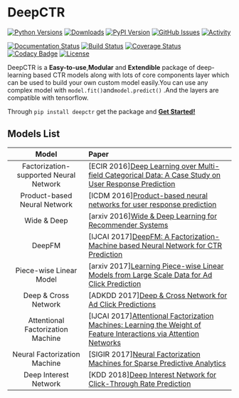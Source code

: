 # DeepCTR

[![Python Versions](https://img.shields.io/pypi/pyversions/deepctr.svg)](https://pypi.org/project/deepctr)
[![Downloads](https://pepy.tech/badge/deepctr)](https://pepy.tech/project/deepctr)
[![PyPI Version](https://img.shields.io/pypi/v/deepctr.svg)](https://pypi.org/project/deepctr)
[![GitHub Issues](https://img.shields.io/github/issues/shenweichen/deepctr.svg
)](https://github.com/shenweichen/deepctr/issues)
[![Activity](https://img.shields.io/github/last-commit/shenweichen/deepctr.svg)](https://github.com/shenweichen/DeepCTR/commits/master)


[![Documentation Status](https://readthedocs.org/projects/deepctr-doc/badge/?version=latest)](https://deepctr-doc.readthedocs.io/)
[![Build Status](https://travis-ci.org/shenweichen/DeepCTR.svg?branch=master)](https://travis-ci.org/shenweichen/DeepCTR)
[![Coverage Status](https://coveralls.io/repos/github/shenweichen/DeepCTR/badge.svg?branch=master)](https://coveralls.io/github/shenweichen/DeepCTR?branch=master)
[![Codacy Badge](https://api.codacy.com/project/badge/Grade/d4099734dc0e4bab91d332ead8c0bdd0)](https://www.codacy.com/app/wcshen1994/DeepCTR?utm_source=github.com&amp;utm_medium=referral&amp;utm_content=shenweichen/DeepCTR&amp;utm_campaign=Badge_Grade)
[![License](https://img.shields.io/github/license/shenweichen/deepctr.svg)](https://github.com/shenweichen/deepctr/blob/master/LICENSE)

DeepCTR is a **Easy-to-use**,**Modular** and **Extendible** package of deep-learning based CTR models along with lots of core components layer  which can be used to build your own custom model easily.You can use any complex model with `model.fit()`and`model.predict()` .And the layers are compatible with tensorflow.

Through  `pip install deepctr`  get the package and [**Get Started!**](https://deepctr-doc.readthedocs.io/en/latest/Quick-Start.html)


## Models List

|Model|Paper|
|:--:|:--|
|Factorization-supported Neural Network|[ECIR 2016][Deep Learning over Multi-field Categorical Data: A Case Study on User Response Prediction](https://arxiv.org/pdf/1601.02376.pdf)|
|Product-based Neural Network|[ICDM 2016][Product-based neural networks for user response prediction](https://arxiv.org/pdf/1611.00144.pdf)|
|Wide & Deep|[arxiv 2016][Wide & Deep Learning for Recommender Systems](https://arxiv.org/pdf/1606.07792.pdf)|
|DeepFM|[IJCAI 2017][DeepFM: A Factorization-Machine based Neural Network for CTR Prediction](http://www.ijcai.org/proceedings/2017/0239.pdf)|
|Piece-wise Linear Model|[arxiv 2017][Learning Piece-wise Linear Models from Large Scale Data for Ad Click Prediction](https://arxiv.org/abs/1704.05194)|
|Deep & Cross Network|[ADKDD 2017][Deep & Cross Network for Ad Click Predictions](https://arxiv.org/abs/1708.05123)|
|Attentional Factorization Machine|[IJCAI 2017][Attentional Factorization Machines: Learning the Weight of Feature Interactions via Attention Networks](http://www.ijcai.org/proceedings/2017/435)|
|Neural Factorization Machine|[SIGIR 2017][Neural Factorization Machines for Sparse Predictive Analytics](https://arxiv.org/pdf/1708.05027.pdf)|
|Deep Interest Network|[KDD 2018][Deep Interest Network for Click-Through Rate Prediction](https://arxiv.org/pdf/1706.06978.pdf)|
